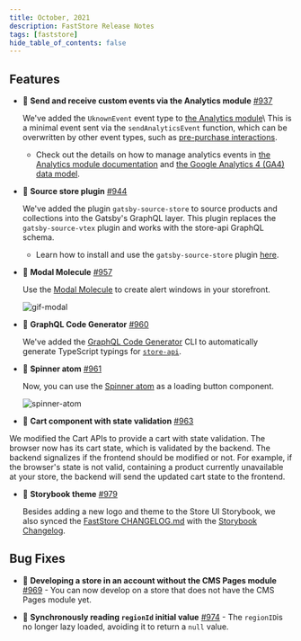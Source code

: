 ```yaml
---
title: October, 2021
description: FastStore Release Notes 
tags: [faststore]
hide_table_of_contents: false
---
```


## Features 

- 🚀 **Send and receive custom events via the Analytics module** [#937](https://github.com/vtex/faststore/pull/937)
    
    We've added the `UknownEvent` event type to [the Analytics module](https://github.com/vtex/faststore/tree/master/packages/store-sdk/docs/analytics)\ This is a minimal event sent via the `sendAnalyticsEvent` function, which can be overwritten by other event types, such as [pre-purchase interactions](https://developers.google.com/analytics/devguides/collection/ga4/ecommerce?client_type=gtag#pre-purchase_interactions). 

    - Check out the details on how to manage analytics events in [the Analytics module documentation](https://github.com/vtex/faststore/tree/master/packages/store-sdk/docs/analytics) and [the Google Analytics 4 (GA4) data model](https://developers.google.com/analytics/devguides/collection/ga4/reference/events).

<!--truncate-->

- 🚀 **Source store plugin** [#944](https://github.com/vtex/faststore/pull/944)

    We've added the plugin `gatsby-source-store` to source products and collections into the Gatsby's GraphQL layer. This plugin replaces the `gatsby-source-vtex` plugin and works with the store-api GraphQL schema. 

    - Learn how to install and use the `gatsby-source-store` plugin [ here](https://github.com/vtex/faststore/tree/master/packages/gatsby-source-store).


- 🚀 **Modal Molecule** [#957](https://github.com/vtex/faststore/pull/957)

    Use the [Modal Molecule](https://storeui.netlify.app/?path=/docs/molecules-modal--modal) to create alert windows in your storefront.

    ![gif-modal](https://user-images.githubusercontent.com/67270558/136008113-42f3722d-f82d-4b3f-bbe7-eaee04cb927f.gif)


- 🚀 **GraphQL Code Generator** [#960](https://github.com/vtex/faststore/pull/960)

    We've added the [GraphQL Code Generator](https://www.graphql-code-generator.com/) CLI to automatically generate TypeScript typings for [`store-api`](https://github.com/vtex/faststore/tree/master/packages/store-api).

- 🚀 **Spinner atom** [#961](https://github.com/vtex/faststore/pull/961)

    Now, you can use the  [Spinner atom](https://storeui.netlify.app/?path=/story/getting-started-welcome--welcome) as a loading button component.

    ![spinner-atom](https://user-images.githubusercontent.com/67270558/136010637-02d1608f-2de6-48f2-8678-50d9275cc390.gif)

- 🚀 **Cart component  with state validation** [#963](https://github.com/vtex/faststore/pull/963)

We modified the Cart APIs to provide a cart with state validation. The browser now has its cart state, which is validated by the backend. The backend signalizes if the frontend should be modified or not. For example, if the browser's state is not valid, containing a product currently unavailable at your store, the backend will send the updated cart state to the frontend. 

- 🚀 **Storybook theme** [#979](https://github.com/vtex/faststore/pull/979)

    Besides adding a new logo and theme to the Store UI Storybook, we also synced the [FastStore CHANGELOG.md](https://github.com/vtex/faststore/blob/master/CHANGELOG.md) with the [Storybook Changelog](https://storeui.netlify.app/?path=/story/releases-changelog--page).



## Bug Fixes 

- 🐛 **Developing a store in an account without the CMS Pages module** [#969](https://github.com/vtex/faststore/pull/969) - You can now develop on a store that does not have the CMS Pages module yet.

- 🐛 **Synchronously reading `regionId` initial value** [#974](https://github.com/vtex/faststore/pull/974) - The `regionID`is no longer lazy loaded, avoiding it to return a `null` value.
